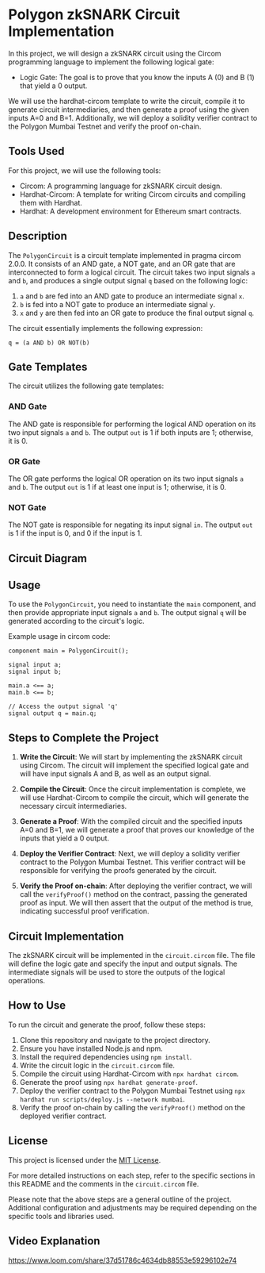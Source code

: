 
# Polygon zkSNARK Circuit Implementation
In this project, we will design a zkSNARK circuit using the Circom programming language to implement the following logical gate:

- Logic Gate: The goal is to prove that you know the inputs A (0) and B (1) that yield a 0 output.

We will use the hardhat-circom template to write the circuit, compile it to generate circuit intermediaries, and then generate a proof using the given inputs A=0 and B=1. Additionally, we will deploy a solidity verifier contract to the Polygon Mumbai Testnet and verify the proof on-chain.

## Tools Used

For this project, we will use the following tools:

- Circom: A programming language for zkSNARK circuit design.
- Hardhat-Circom: A template for writing Circom circuits and compiling them with Hardhat.
- Hardhat: A development environment for Ethereum smart contracts.

## Description

The `PolygonCircuit` is a circuit template implemented in pragma circom 2.0.0. It consists of an AND gate, a NOT gate, and an OR gate that are interconnected to form a logical circuit. The circuit takes two input signals `a` and `b`, and produces a single output signal `q` based on the following logic:

1. `a` and `b` are fed into an AND gate to produce an intermediate signal `x`.
2. `b` is fed into a NOT gate to produce an intermediate signal `y`.
3. `x` and `y` are then fed into an OR gate to produce the final output signal `q`.

The circuit essentially implements the following expression:

```
q = (a AND b) OR NOT(b)
```

## Gate Templates

The circuit utilizes the following gate templates:

### AND Gate

The AND gate is responsible for performing the logical AND operation on its two input signals `a` and `b`. The output `out` is 1 if both inputs are 1; otherwise, it is 0.

### OR Gate

The OR gate performs the logical OR operation on its two input signals `a` and `b`. The output `out` is 1 if at least one input is 1; otherwise, it is 0.

### NOT Gate

The NOT gate is responsible for negating its input signal `in`. The output `out` is 1 if the input is 0, and 0 if the input is 1.

## Circuit Diagram



## Usage

To use the `PolygonCircuit`, you need to instantiate the `main` component, and then provide appropriate input signals `a` and `b`. The output signal `q` will be generated according to the circuit's logic.

Example usage in circom code:

```circom
component main = PolygonCircuit();

signal input a;
signal input b;

main.a <== a;
main.b <== b;

// Access the output signal 'q'
signal output q = main.q;
```
## Steps to Complete the Project

1. **Write the Circuit**: We will start by implementing the zkSNARK circuit using Circom. The circuit will implement the specified logical gate and will have input signals A and B, as well as an output signal.

2. **Compile the Circuit**: Once the circuit implementation is complete, we will use Hardhat-Circom to compile the circuit, which will generate the necessary circuit intermediaries.

3. **Generate a Proof**: With the compiled circuit and the specified inputs A=0 and B=1, we will generate a proof that proves our knowledge of the inputs that yield a 0 output.

4. **Deploy the Verifier Contract**: Next, we will deploy a solidity verifier contract to the Polygon Mumbai Testnet. This verifier contract will be responsible for verifying the proofs generated by the circuit.

5. **Verify the Proof on-chain**: After deploying the verifier contract, we will call the `verifyProof()` method on the contract, passing the generated proof as input. We will then assert that the output of the method is true, indicating successful proof verification.

## Circuit Implementation

The zkSNARK circuit will be implemented in the `circuit.circom` file. The file will define the logic gate and specify the input and output signals. The intermediate signals will be used to store the outputs of the logical operations.

## How to Use

To run the circuit and generate the proof, follow these steps:

1. Clone this repository and navigate to the project directory.
2. Ensure you have installed Node.js and npm.
3. Install the required dependencies using `npm install`.
4. Write the circuit logic in the `circuit.circom` file.
5. Compile the circuit using Hardhat-Circom with `npx hardhat circom`.
6. Generate the proof using `npx hardhat generate-proof`.
7. Deploy the verifier contract to the Polygon Mumbai Testnet using `npx hardhat run scripts/deploy.js --network mumbai`.
8. Verify the proof on-chain by calling the `verifyProof()` method on the deployed verifier contract.

## License

This project is licensed under the [MIT License](LICENSE).

For more detailed instructions on each step, refer to the specific sections in this README and the comments in the `circuit.circom` file.

Please note that the above steps are a general outline of the project. Additional configuration and adjustments may be required depending on the specific tools and libraries used.

## Video Explanation

https://www.loom.com/share/37d51786c4634db88553e59296102e74